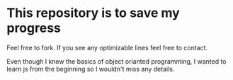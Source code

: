 # This repository is to save my progress
Feel free to fork. If you see any optimizable lines feel free to contact.

Even though I knew the basics of object orianted programming, I wanted to learn js from the beginning so I wouldn't miss any details.